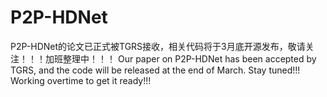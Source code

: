 # P2P-HDNet
P2P-HDNet的论文已正式被TGRS接收，相关代码将于3月底开源发布，敬请关注！！！加班整理中！！！
Our paper on P2P-HDNet has been accepted by TGRS, and the code will be released at the end of March. Stay tuned!!! Working overtime to get it ready!!!

